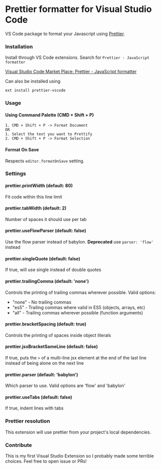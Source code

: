 # Prettier formatter for Visual Studio Code

VS Code package to format your Javascript using [Prettier](https://github.com/prettier/prettier).

### Installation

Install through VS Code extensions. Search for `Prettier - JavaScript formatter`

[Visual Studio Code Market Place: Prettier - JavaScript formatter](https://marketplace.visualstudio.com/items?itemName=esbenp.prettier-vscode)

Can also be installed using 

```
ext install prettier-vscode
```

### Usage

#### Using Command Palette (CMD + Shift + P)

```
1. CMD + Shift + P -> Format Document
OR
1. Select the text you want to Prettify
2. CMD + Shift + P -> Format Selection
```

#### Format On Save

Respects `editor.formatOnSave` setting.

### Settings

#### prettier.printWidth (default: 80)

Fit code within this line limit

#### prettier.tabWidth (default: 2)

Number of spaces it should use per tab

#### prettier.useFlowParser (default: false)
Use the flow parser instead of babylon. **Deprecated** use `parser: 'flow'` instead

#### prettier.singleQuote (default: false)
If true, will use single instead of double quotes

#### prettier.trailingComma (default: 'none')
Controls the printing of trailing commas wherever possible. Valid options:
 - "none" - No trailing commas
 - "es5"  - Trailing commas where valid in ES5 (objects, arrays, etc)
 - "all"  - Trailing commas wherever possible (function arguments)

#### prettier.bracketSpacing (default: true)
Controls the printing of spaces inside object literals

#### prettier.jsxBracketSameLine (default: false)
If true, puts the `>` of a multi-line jsx element at the end of the last line instead of being alone on the next line

#### prettier.parser (default: 'babylon')
Which parser to use. Valid options are 'flow' and 'babylon'

#### prettier.useTabs (default: false)
If true, indent lines with tabs

### Prettier resolution
This extension will use prettier from your project's local dependencies.

### Contribute

This is my first Visual Studio Extension so I probably made some terrible choices. Feel free to open issue or PRs!